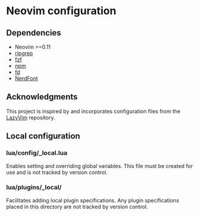 # Neovim configuration

## Dependencies

- Neovim >=0.11
- [ripgrep](https://github.com/BurntSushi/ripgrep)
- [fzf](https://github.com/junegunn/fzf)
- [npm](https://github.com/npm/cli)
- [fd](https://github.com/sharkdp/fd)
- [NerdFont](https://github.com/ryanoasis/nerd-fonts)

## Acknowledgments

This project is inspired by and incorporates configuration files from the [LazyVim](https://github.com/LazyVim/LazyVim/) repository.

## Local configuration

### lua/config/_local.lua

Enables setting and overriding global variables. This file must be created for use and is not tracked by version control.

### lua/plugins/_local/

Facilitates adding local plugin specifications. Any plugin specifications placed in this directory are not tracked by version control.
